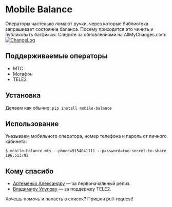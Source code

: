 Mobile Balance
==============

Операторы частенько ломают ручки, через которые библиотека запрашивает состояние баланса.
Посему приходится это чинить и публиковать багфиксы. Следите за обновлениями на AllMyChanges.com:  
[![ChangeLog](http://allmychanges.com/p/python/mobile-balance/badge/)](http://allmychanges.com/p/python/mobile-balance/)

Поддерживаемые операторы
------------------------

* МТС
* Мегафон
* TELE2

Установка
---------

Делаем как обычно: `pip install mobile-balance`

Использование
-----

Указываем мобильного оператора, номер телефона и пароль от личного кабинета:

    $ mobile-balance mts --phone=9154041111 --password=too-secret-to-share
    196.513792

Кому спасибо
------------

* [Артеменко Александру](https://github.com/svetlyak40wt) — за первоначальный релиз.
* [Владимиру Улупову](https://github.com/vaal-) — за поддержку TELE2.

Хочешь помочь и попасть в список? Пришли pull-request!
